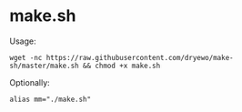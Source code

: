 # make.sh

Usage:

    wget -nc https://raw.githubusercontent.com/dryewo/make-sh/master/make.sh && chmod +x make.sh

Optionally:

    alias mm="./make.sh"
